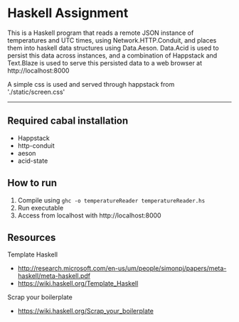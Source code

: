 Haskell Assignment 
===================


This is a Haskell program that reads a remote JSON instance of temperatures and UTC times, using Network.HTTP.Conduit, and places them into haskell data structures using Data.Aeson. Data.Acid is used to persist this data across instances, and a combination of Happstack and Text.Blaze is used to serve this persisted data to a web browser at http://localhost:8000

A simple css is used and served through happstack from './static/screen.css'

----------


Required cabal installation
-------------

 - Happstack  
 - http-conduit
 - aeson
 - acid-state

How to run
-------------------

 1. Compile using `ghc -o temperatureReader temperatureReader.hs`
 2. Run executable
 3. Access from localhost with http://localhost:8000

 
Resources
-------------------
Template Haskell

 - http://research.microsoft.com/en-us/um/people/simonpj/papers/meta-haskell/meta-haskell.pdf
 - https://wiki.haskell.org/Template_Haskell


Scrap your boilerplate

 - https://wiki.haskell.org/Scrap_your_boilerplate
